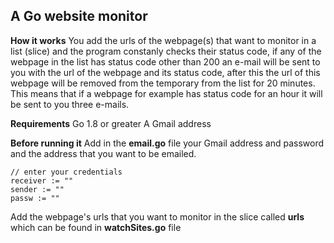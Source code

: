 ## A Go website monitor

**How it works**
You add the urls of the webpage(s) that want to monitor in a list (slice) and the program constanly checks their status code,
 if any of the webpage in the list has status code other than 200 an e-mail will be sent to you with the url of the webpage and its status code, after this the url of this webpage will be removed from the temporary from the list for 20 minutes.
 This means that if a webpage for example has status code for an hour it will be sent to you three e-mails.

**Requirements**
Go 1.8 or greater
A Gmail address

**Before running it**
Add in the **email.go** file your Gmail address and password and the address that you want to be emailed.

```
// enter your credentials
receiver := ""
sender := ""
passw := ""
```

Add the webpage's urls that you want to monitor in the slice called **urls** which can be found in **watchSites.go** file

